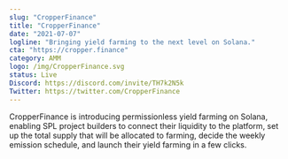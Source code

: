 ```yaml
---
slug: "CropperFinance"
title: "CropperFinance"
date: "2021-07-07"
logline: "Bringing yield farming to the next level on Solana."
cta: "https://cropper.finance"
category: AMM
logo: /img/CropperFinance.svg
status: Live
Discord: https://discord.com/invite/TH7k2N5k
Twitter: https://twitter.com/CropperFinance
---
```


CropperFinance is introducing permissionless yield farming on Solana, enabling SPL project builders to connect their liquidity to the platform, set up the total supply that will be allocated to farming, decide the weekly emission schedule, and launch their yield farming in a few clicks.
